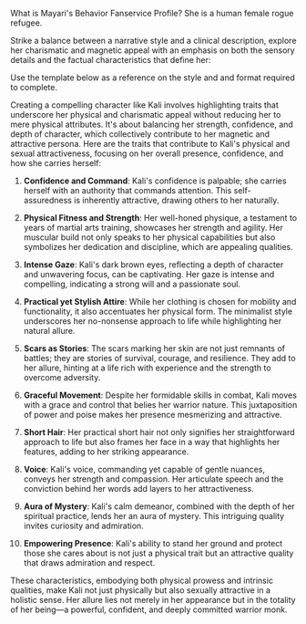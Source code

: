 What is Mayari's Behavior Fanservice Profile? She is a human female rogue refugee.

Strike a balance between a narrative style and a clinical description, explore her charismatic and magnetic appeal with an emphasis on both the sensory details and the factual characteristics that define her:



Use the template below as a reference on the style and and format required to complete. 

Creating a compelling character like Kali involves highlighting traits that underscore her physical and charismatic appeal without reducing her to mere physical attributes. It's about balancing her strength, confidence, and depth of character, which collectively contribute to her magnetic and attractive persona. Here are the traits that contribute to Kali's physical and sexual attractiveness, focusing on her overall presence, confidence, and how she carries herself:

1. **Confidence and Command**: Kali's confidence is palpable; she carries herself with an authority that commands attention. This self-assuredness is inherently attractive, drawing others to her naturally.

2. **Physical Fitness and Strength**: Her well-honed physique, a testament to years of martial arts training, showcases her strength and agility. Her muscular build not only speaks to her physical capabilities but also symbolizes her dedication and discipline, which are appealing qualities.

3. **Intense Gaze**: Kali's dark brown eyes, reflecting a depth of character and unwavering focus, can be captivating. Her gaze is intense and compelling, indicating a strong will and a passionate soul.

4. **Practical yet Stylish Attire**: While her clothing is chosen for mobility and functionality, it also accentuates her physical form. The minimalist style underscores her no-nonsense approach to life while highlighting her natural allure.

5. **Scars as Stories**: The scars marking her skin are not just remnants of battles; they are stories of survival, courage, and resilience. They add to her allure, hinting at a life rich with experience and the strength to overcome adversity.

6. **Graceful Movement**: Despite her formidable skills in combat, Kali moves with a grace and control that belies her warrior nature. This juxtaposition of power and poise makes her presence mesmerizing and attractive.

7. **Short Hair**: Her practical short hair not only signifies her straightforward approach to life but also frames her face in a way that highlights her features, adding to her striking appearance.

8. **Voice**: Kali's voice, commanding yet capable of gentle nuances, conveys her strength and compassion. Her articulate speech and the conviction behind her words add layers to her attractiveness.

9. **Aura of Mystery**: Kali's calm demeanor, combined with the depth of her spiritual practice, lends her an aura of mystery. This intriguing quality invites curiosity and admiration.

10. **Empowering Presence**: Kali's ability to stand her ground and protect those she cares about is not just a physical trait but an attractive quality that draws admiration and respect.

These characteristics, embodying both physical prowess and intrinsic qualities, make Kali not just physically but also sexually attractive in a holistic sense. Her allure lies not merely in her appearance but in the totality of her being—a powerful, confident, and deeply committed warrior monk.